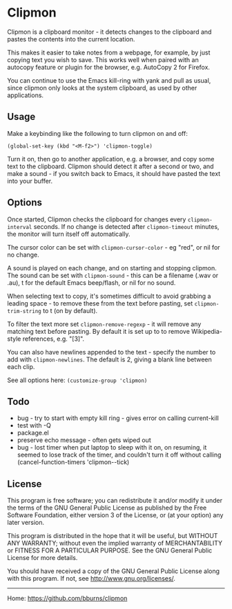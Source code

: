 
Clipmon
=======

Clipmon is a clipboard monitor - it detects changes to the clipboard and
pastes the contents into the current location.

This makes it easier to take notes from a webpage, for example, by just
copying text you wish to save. This works well when paired with an autocopy
feature or plugin for the browser, e.g. AutoCopy 2 for Firefox.

You can continue to use the Emacs kill-ring with yank and pull as usual,
since clipmon only looks at the system clipboard, as used by other
applications.


Usage
-----
Make a keybinding like the following to turn clipmon on and off: 

    (global-set-key (kbd "<M-f2>") 'clipmon-toggle)

Turn it on, then go to another application, e.g. a browser, and copy some
text to the clipboard. Clipmon should detect it after a second or two, and
make a sound - if you switch back to Emacs, it should have pasted the text
into your buffer. 


Options
-------

Once started, Clipmon checks the clipboard for changes every
`clipmon-interval` seconds. If no change is detected after `clipmon-timeout`
minutes, the monitor will turn itself off automatically.

The cursor color can be set with `clipmon-cursor-color` - eg "red", or nil
for no change. 

A sound is played on each change, and on starting and stopping clipmon. The
sound can be set with `clipmon-sound` - this can be a filename (.wav or .au),
t for the default Emacs beep/flash, or nil for no sound.

When selecting text to copy, it's sometimes difficult to avoid grabbing a
leading space - to remove these from the text before pasting, set
`clipmon-trim-string` to t (on by default).

To filter the text more set `clipmon-remove-regexp` - it will remove any
matching text before pasting. By default it is set up to to remove
Wikipedia-style references, e.g. "[3]".

You can also have newlines appended to the text - specify the number to add
with `clipmon-newlines`. The default is 2, giving a blank line between each
clip.


See all options here: `(customize-group 'clipmon)`


Todo
----
- bug - try to start with empty kill ring - gives error on calling
  current-kill
- test with -Q
- package.el
- preserve echo message - often gets wiped out
- bug - lost timer
  when put laptop to sleep with it on, on resuming,
  it seemed to lose track of the timer, and couldn't turn it off without
  calling (cancel-function-timers 'clipmon--tick)


License
-------
This program is free software; you can redistribute it and/or modify
it under the terms of the GNU General Public License as published by
the Free Software Foundation, either version 3 of the License, or
(at your option) any later version.

This program is distributed in the hope that it will be useful,
but WITHOUT ANY WARRANTY; without even the implied warranty of
MERCHANTABILITY or FITNESS FOR A PARTICULAR PURPOSE.  See the
GNU General Public License for more details.

You should have received a copy of the GNU General Public License
along with this program.  If not, see <http://www.gnu.org/licenses/>.




-------

Home: https://github.com/bburns/clipmon  

